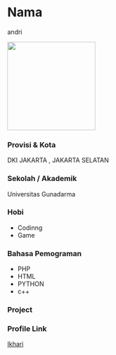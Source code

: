 # Nama
andri

<img src="https://avatars.githubusercontent.com/u/72252909?v=4" width="200" height="200" align="center"/>

### Provisi & Kota

DKI JAKARTA , JAKARTA SELATAN

### Sekolah / Akademik

Universitas Gunadarma

### Hobi

- Codinng
- Game


### Bahasa Pemograman 

- PHP
- HTML
- PYTHON
- c++

### Project



### Profile Link

[Ikhari](https://github.com/Ikhari)
